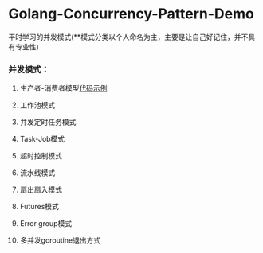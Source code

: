# Golang-Concurrency-Pattern-Demo

平时学习的并发模式(**模式分类以个人命名为主，主要是让自己好记住，并不具有专业性)

### 并发模式：

1. 生产者-消费者模型[代码示例](https://github.com/StudyPlace-io/Golang-Concurrency-Pattern-Demo/tree/main/producer-consumer-model)

2. 工作池模式

3. 并发定时任务模式

4. Task-Job模式

5. 超时控制模式

6. 流水线模式

7. 扇出扇入模式

8. Futures模式

9. Error group模式

10. 多并发goroutine退出方式
